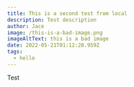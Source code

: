 ```yaml
---
title: This is a second test from local
description: Test description
author: Jace
image: /this-is-a-bad-image.png
imageAltText: this is a bad image
date: 2022-05-21T01:12:28.959Z
tags:
  - hello
---
```

Test